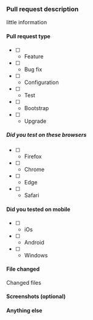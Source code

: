 ### Pull request description 

little information 

#### Pull request type
- [ ] - Feature
- [	] - Bug fix
- [ ] - Configuration 
- [ ] - Test
- [	] - Bootstrap
-	[	] - Upgrade

##### Did you test on these browsers
- [	] - Firefox
- [	] - Chrome
- [	]	- Edge
- [	]	- Safari

#### Did you tested on mobile 

- [	] - iOs
- [	]	- Android	
- [	]	- Windows 

#### File changed

Changed files 

#### Screenshots (optional)


#### Anything else 


